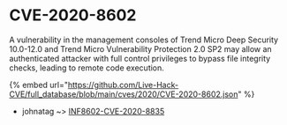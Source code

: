 # CVE-2020-8602

A vulnerability in the management consoles of Trend Micro Deep Security 10.0-12.0 and Trend Micro Vulnerability Protection 2.0 SP2 may allow an authenticated attacker with full control privileges to bypass file integrity checks, leading to remote code execution.

{% embed url="https://github.com/Live-Hack-CVE/full_database/blob/main/cves/2020/CVE-2020-8602.json" %}


* johnatag ~> [INF8602-CVE-2020-8835](https://www.alice-snow.ru/2020/database/cve-2020-8602/inf8602-cve-2020-8835-johnatag)